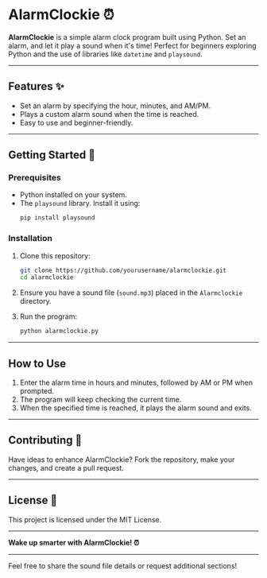 # AlarmClockie ⏰  

**AlarmClockie** is a simple alarm clock program built using Python. Set an alarm, and let it play a sound when it's time! Perfect for beginners exploring Python and the use of libraries like `datetime` and `playsound`.

---

## Features ✨  
- Set an alarm by specifying the hour, minutes, and AM/PM.  
- Plays a custom alarm sound when the time is reached.  
- Easy to use and beginner-friendly.  

---

## Getting Started 🚀  

### Prerequisites  
- Python installed on your system.  
- The `playsound` library. Install it using:  
   ```bash  
   pip install playsound  
   ```  

### Installation  
1. Clone this repository:  
   ```bash  
   git clone https://github.com/yourusername/alarmclockie.git  
   cd alarmclockie  
   ```  

2. Ensure you have a sound file (`sound.mp3`) placed in the `Alarmclockie` directory.  

3. Run the program:  
   ```bash  
   python alarmclockie.py  
   ```  

---

## How to Use  
1. Enter the alarm time in hours and minutes, followed by AM or PM when prompted.  
2. The program will keep checking the current time.  
3. When the specified time is reached, it plays the alarm sound and exits.  

---


## Contributing 🤝  
Have ideas to enhance AlarmClockie? Fork the repository, make your changes, and create a pull request.  

---

## License 📝  
This project is licensed under the MIT License.

---

**Wake up smarter with AlarmClockie! ⏰**  

--- 

Feel free to share the sound file details or request additional sections!
